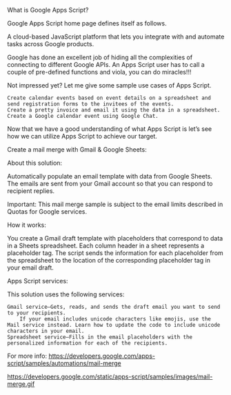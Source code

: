What is Google Apps Script?

Google Apps Script home page defines itself as follows.

A cloud-based JavaScript platform that lets you integrate with and automate tasks across Google products.

Google has done an excellent job of hiding all the complexities of connecting to different Google APIs. An Apps Script user has to call a couple of pre-defined functions and viola, you can do miracles!!!

Not impressed yet? Let me give some sample use cases of Apps Script.

    Create calendar events based on event details on a spreadsheet and send registration forms to the invitees of the events.
    Create a pretty invoice and email it using the data in a spreadsheet.
    Create a Google calendar event using Google Chat.

Now that we have a good understanding of what Apps Script is let’s see how we can utilize Apps Script to achieve our target.

Create a mail merge with Gmail & Google Sheets:

About this solution:

Automatically populate an email template with data from Google Sheets. The emails are sent from your Gmail account so that you can respond to recipient replies.

Important: This mail merge sample is subject to the email limits described in Quotas for Google services.

How it works:

You create a Gmail draft template with placeholders that correspond to data in a Sheets spreadsheet. Each column header in a sheet represents a placeholder tag. The script sends the information for each placeholder from the spreadsheet to the location of the corresponding placeholder tag in your email draft.

Apps Script services:

This solution uses the following services:

    Gmail service–Gets, reads, and sends the draft email you want to send to your recipients.
        If your email includes unicode characters like emojis, use the Mail service instead. Learn how to update the code to include unicode characters in your email.
    Spreadsheet service–Fills in the email placeholders with the personalized information for each of the recipients.

For more info: https://developers.google.com/apps-script/samples/automations/mail-merge

https://developers.google.com/static/apps-script/samples/images/mail-merge.gif
